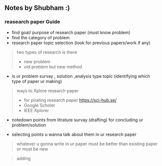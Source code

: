 ## Notes by Shubham :)
### reasearch paper Guide
- find goal/ purpose of research paper (must know problem)
- find the category of problem
- research paper topic selection (look for previous papers/work if any)
> two types of research is there 
>   - new problem
>   - old problem but new method 

- is ur problem survay , solution ,analysis type topic (identifying which type of paper ur making)

> ways to Xplore research paper
>  - for pirating research paper https://sci-hub.se/ 
>  - Google Scholer
>  - IEEE Xplorer

- notedown points from litrature survay (drafting) for concluding  ur problem/solution

- selecting points u wanna talk about them in ur research paper
> whatever u gonna write in ur paper must be better than existing paper or must be new


> adding  